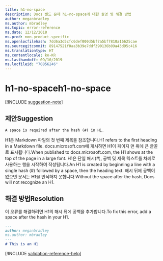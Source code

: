 ```yaml
---
title: h1-no-space
description: Docs 빌드 문제 h1-no-space에 대한 설명 및 해결 방법
author: meganbradley
ms.author: mbradley
ms.topic: error-reference
ms.date: 12/12/2018
ms.prod: non-product-specific
ms.openlocfilehash: 7dd6a3d5cfc6def000d5bf7a5bf7810a16625cae
ms.sourcegitcommit: 89147521f0aa3b39e7ddf390136b09a43d95c416
ms.translationtype: HT
ms.contentlocale: ko-KR
ms.lasthandoff: 09/10/2019
ms.locfileid: "70856246"
---
```

# <a name="h1-no-space"></a><span data-ttu-id="abef6-103">h1-no-space</span><span class="sxs-lookup"><span data-stu-id="abef6-103">h1-no-space</span></span>

[!INCLUDE [suggestion-note](includes/suggestion-note.md)]

## <a name="suggestion"></a><span data-ttu-id="abef6-104">제안</span><span class="sxs-lookup"><span data-stu-id="abef6-104">Suggestion</span></span>

`A space is required after the hash (#) in H1.`

<span data-ttu-id="abef6-105">H1은 Markdown 파일의 첫 번째 제목을 참조합니다.</span><span class="sxs-lookup"><span data-stu-id="abef6-105">H1 refers to the first heading in a Markdown file.</span></span> <span data-ttu-id="abef6-106">docs.microsoft.com에 게시하면 H1이 페이지 맨 위에 큰 글꼴로 표시됩니다.</span><span class="sxs-lookup"><span data-stu-id="abef6-106">When published to docs.microsoft.com, the H1 shows at the top of the page in a large font.</span></span> <span data-ttu-id="abef6-107">H1은 단일 해시(#), 공백 및 제목 텍스트를 차례로 사용하는 행을 시작하여 작성됩니다.</span><span class="sxs-lookup"><span data-stu-id="abef6-107">An H1 is created by beginning a line with a single hash (#) followed by a space, then the heading text.</span></span> <span data-ttu-id="abef6-108">해시 뒤에 공백이 없으면 문서는 H1을 인식하지 못합니다.</span><span class="sxs-lookup"><span data-stu-id="abef6-108">Without the space after the hash, Docs will not recognize an H1.</span></span>

## <a name="resolution"></a><span data-ttu-id="abef6-109">해결 방법</span><span class="sxs-lookup"><span data-stu-id="abef6-109">Resolution</span></span>

<span data-ttu-id="abef6-110">이 오류를 해결하려면 H1의 해시 뒤에 공백을 추가합니다.</span><span class="sxs-lookup"><span data-stu-id="abef6-110">To fix this error, add a space after the hash in your H1.</span></span>

```markdown
---
author: meganbradley
ms.author: mbradley
---
# This is an H1
```

<!--make sure to add this file to your includes folder and verify the path-->
[!INCLUDE [validation-reference-help](includes/validation-reference-help.md)]
